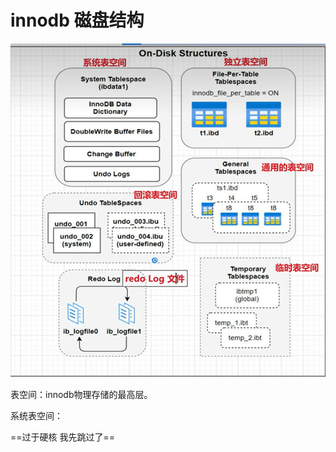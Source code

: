 # innodb 磁盘结构

<img src="./page/image-20240425101122819.png" alt="image-20240425101122819" style="zoom:67%;" />

表空间：innodb物理存储的最高层。

系统表空间：

==过于硬核 我先跳过了==